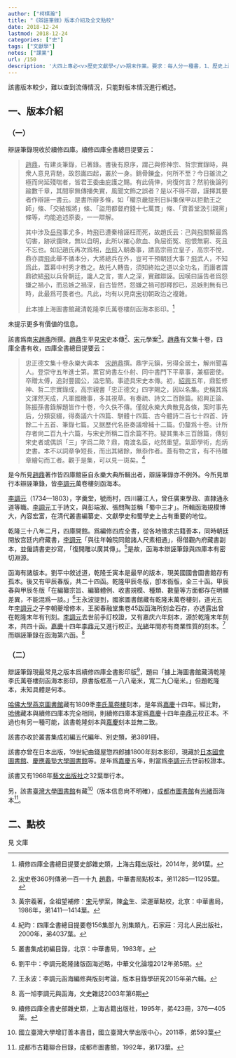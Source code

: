 ```yaml
---
author: ["柯棋瀚"]
title: "《辯誣筆錄》版本介紹及全文點校"
date: 2018-12-24
lastmod: 2018-12-24
categories: ["史"]
tags: ["文獻學"]
notes: ["課業"]
url: /150
description: '大四上專必<v>歷史文獻學</v>期末作業。要求：每人分一種書，1、歷史上所有的版本，說朙其目前存佚情況。2、梳理這些版本之間的關係，卽描述其版本系統。3、談談其流傳情況，卽藏書鏈。如果前三項不好做，則可以按以下要求：4、談談本書的編纂過程、主要內容及特點。5、談談其史料價値。我的是辯誣筆錄一卷，赵鼎撰。<v>续修四库全书</v>史部杂史类<br>只加了一部分下畫橫線，其他的實在沒這閒工夫加了。大學最後一篇作業終於做完啦！！'
---
```


該書版本較少，難以查到流傳情況，只能對版本情況進行槪述。

## 一、版本介紹

### （一）

<v>辯誣筆錄</v>現收於<v>續修四庫</v>。<v>續修四庫全書總目提要</v>云：

> <u>趙鼎</u>，有<v>建炎筆錄</v>，已著錄。書後有原序，謂己與修神宗、哲宗<v>實錄</v>時，與衆人意見背馳，故怨讟四起，叢於一身。銷骨鑠<u>金</u>，何所不至？今日雖流之極而尙延殘喘者，皆君王委曲庇護之賜。有此僥倖，尙復何言？然前後論列踰數千章，其間寧無傳播失實，風聞文飾之誤者？是以不得不辯，謹擇其要者作<v>辯誣</v>一書云。是書所辯多條，如「權京畿提刑日糾集保甲以拒勤王之師」條、「交結叛將」條、「盜用都督府錢十七萬貫」條、「資善堂汲引親黨」條等，均能追述原委，一一辯解。
>
> 其中涉及<u>岳飛</u>事尤多，時<u>飛</u>已遭秦檜誣枉而死，故趙氏云：己與<u>飛</u>關繫最爲切害，跡狀靄昧，無以自明，此所以摧心飲血、負屈銜冤、抱恨無窮、死且不忘也。如記趙氏再次爲相，<u>岳飛</u>入朝奏事，請高宗冊立皇子，高宗不悅，鼎亦謂<u>飛</u>此舉不循本分，大將總兵在外，豈可干預朝廷大事？<u>飛</u>武人，不知爲此，蓋幕中村秀才教之。故托人轉告，須知終始之道以全功名，而譖者謂鼎欲結<u>飛</u>以兵脅朝廷，讒人之言，害人之深，實難辯誣。因嘆曰誣告者爲怨嫌之禍小，而忌嫉之禍深，自古皆然，怨嫌之禍可卽釋卽已，忌嫉則無有已時，此最爲可畏者也。凡此，均有以見南<u>宋</u>初朝政治之複雜。
>
> 此本據上海圖書館藏清乾隆李氏萬卷樓刻<v>函海</v>本影印。[^1]
>

未提示更多有價値的信息。

該書爲南<u>宋</u><u>趙鼎</u>所撰。<u>趙鼎</u>生平見<v><u>宋</u>史</v>本傳[^2]、<v><u>宋</u>元學案</v>[^3]。<u>趙鼎</u>有文集十卷，<v>四庫全書</v>有收，<v>四庫全書總目提要</v>云：

> 忠正德文集十卷永樂大典本　<u>宋</u><u>趙鼎</u>撰。鼎字元鎭，另得全居士，解州聞喜人。登崇守五年進士第。累官尙書左仆射、同中書門下平章事，兼樞密使。卒贈太傅，追封豐國公，溢忠簡。事迹具<v>宋史</v>本傳。初，<u>紹興</u>五年，鼎監修神、哲二宗實錄成，高宗親書「忠正德文」四字賜之，因以名集。史稱其爲文渾然天成，凡軍國機事，多其視草。有奏疏、詩文二百餘篇。<v>紹興正論</v>、陈振孫<v>書錄解題</v>皆作十卷，今久佚不傳。僅就<v>永樂大典</v>散見各條，案时事先后，分類裒綴，得奏議六十四篇、駢體十四篇、古今體詩二百七十四首、詩餘二十五首、筆錄七篇。又据<v>歷代名臣奏議</v>增補十二篇。仍釐爲十卷。计所存者尙二百九十六篇，与<v>宋史</v>所稱二百余篇不符。疑其集本三百餘篇，傳刻<v>宋史</v>者或偶誤「三」字爲二歟？鼎，南渡名臣，屹然重望。氣節學術，彪炳史書。本不以詞章争短長，而出其緒餘，無忝作者。蓋有物之言，有不待雕章繪句而工者。觀于是集，可以見一斑矣。[^4]
>

是今所見<u>趙鼎</u>著作皆四庫館臣自<v>永樂大典</v>所輯出者，<v>辯誣筆錄</v>亦不例外。今所見單行本<v>辯誣筆錄</v>，皆<u>李調元</u>萬卷樓刻<v>函海</v>本。

<u>李調元</u>（1734—1803），字羹堂，號雨村，四川羅江人，曾任廣東學政、直隸通永道等職。<u>李調元</u>工于詩文，與彭端淑、張問陶並稱「蜀中三才」。所輯<v>函海</v>規模博大，內容宏富，在清代叢書編纂史、文獻學史和蜀學史上占有重要的地位。

乾隆三十八年二月，四庫開館。爲編修<v>四库全書</v>，從各地徵求古籍善本，同時朝廷開放宫廷内府藏書，<u>李調元</u>「與往年翰院同館諸人尺素相通」，得借觀內府藏書副本，並僱請書吏抄寫，「復開雕以廣其傳」。[^5]是故，<v>函海</v>本<v>辯誣筆錄</v>與<v>四庫</v>本有密切淵源。

<v>函海</v>有諸版本。劉平中敘述道，乾隆壬寅本是最早的版本，現美國國會圖書館存有孤本。後又有甲辰春版，共二十四函。乾隆甲辰冬版，卽本衙版，全三十函。甲辰春與甲辰冬版「在編纂宗旨、編纂體例、收書規模、種類、數量等方面都存在明顯差異，不能混爲一談。」[^6]王永波提到，國家圖書館藏有乾隆末萬卷樓刻，道光五年<u>李調元</u>之子李朝夔增修本，王昶<v>春融堂集</v>卷45<v>跋<v>函海</v>所刻金石存</v>，亦透露出曾在乾隆末年有刊刻。<u>李調元</u>去世前手訂校證，又有嘉庆六年刻本，源於乾隆末年刻本，共四十函。<u>嘉慶</u>十四年<u>李鼎元</u>又進行校正。<u>光緒</u>年間亦有商業性質的刻本。[^7]而<v>辯誣筆錄</v>在<v>函海</v>第六函。[^8]

### （二）

<v>辯誣筆錄</v>現最常見之版本爲<v>續修四庫全書</v>影印版[^9]，題曰「據上海圖書館藏淸乾隆李氏萬卷樓刻<v>函海</v>本影印，原書版框髙一八八毫米，寬二九〇毫米。」但題乾隆本，未知具體是何本。

<u>哈佛大學燕京圖書館</u>藏有1809秊<u>李氏</u><u>萬卷樓</u>刻本，是年爲<u>嘉慶</u>十四年。經比對，<u>哈佛</u>藏本與<v>續修四庫</v>本完全相同，則<v>續修四庫</v>本寔爲<u><u>嘉慶</u></u>十四年<u>李鼎元</u>校正本。不過也有另一種可能，該書乾隆刻本與<u>嘉慶</u>刻本並無二致。

該書亦收於<v>叢書集成初編</v>五代編年、別史類，弟3891冊。

該書亦曾在日本出版，19世紀由錢屋惣四郎據1800年刻本影印，現藏於<u>日本國會圖書館</u>、<u>慶應義塾大學圖書館</u>等。是年爲<u>嘉慶</u>五年，則當爲<u>李調元</u>去世前校證本。

該書又有1968年<u>藝文出版社</u>之32葉單行本。

另，該書<u>臺灣大學圖書館</u>有藏[^10]（版本信息尙不明確），<u>成都市圖書館</u>有<u>光緒</u><v>函海</v>本[^11]。

## 二、點校

見 文庫

[^1]: <v>續修四庫全書總目提要</v><v>史部</v><v>雜史類</v>，上海古籍出版社，2014年，弟91葉。

[^2]: <v><u>宋</u>史</v>卷360<v>列傳弟一百一十九 <u>趙鼎</u></v>，中華書局點校本，弟11285—11295葉。

[^3]: 黃宗羲著，全祖望補修：<v><u>宋</u>元學案</v>，陳<u>金</u>生、梁運華點校，北亰：中華書局，1986年，弟1411—1414葉。

[^4]: 紀昀：<v>四庫全書總目提要</v>卷156<v>集部九 別集類九</v>，石家莊：河北人民出版社，2000年，弟4037葉。

[^5]: <v>叢書集成初編目錄</v>，北京：中華書局，1983年。

[^6]: 劉平中：<v>李調元乾隆諸版函海述略</v>，<v>中華文化論壇</v>2012年弟5期。

[^7]: 王永波：<v>李調元函海編修與版刻考論</v>，<v>版本目錄學研究</v>2015年弟六輯。

[^8]: 高一旭<v>李調元與函海</v>，<v>文史雜誌</v>2003年第6期

[^9]: <v>續修四庫全書</v>史部雜史類，上海古籍出版社，1995年，弟423冊，376—405葉。

[^10]: <v>國立臺灣大學增訂善本書目</v>，國立臺灣大學出版中心，2011秊，弟593葉

[^11]: <v>成都市古籍聯合目錄</v>，成都市圖書館，1992年，弟173葉。
